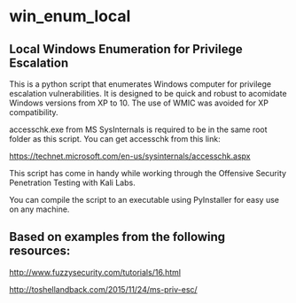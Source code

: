 # win_enum_local
## Local Windows Enumeration for Privilege Escalation

This is a python script that enumerates Windows computer for privilege escalation vulnerabilities. It is designed to be quick and robust to acomidate Windows versions from XP to 10. The use of WMIC was avoided for XP compatibility. 

accesschk.exe from MS SysInternals is required to be in the same root folder as this script. You can get accesschk from this link:

https://technet.microsoft.com/en-us/sysinternals/accesschk.aspx

This script has come in handy while working through the Offensive Security Penetration Testing with Kali Labs.

You can compile the script to an executable using PyInstaller for easy use on any machine.

## Based on examples from the following resources:

http://www.fuzzysecurity.com/tutorials/16.html

http://toshellandback.com/2015/11/24/ms-priv-esc/
